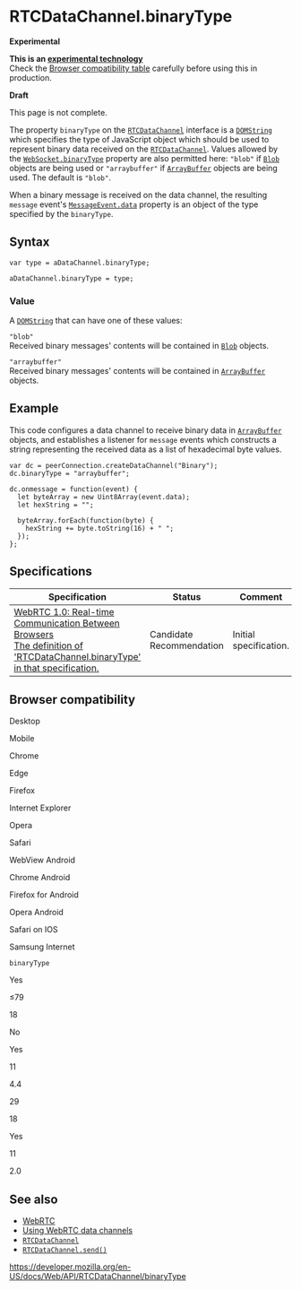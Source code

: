 # RTCDataChannel.binaryType

**Experimental**

**This is an [experimental technology](https://developer.mozilla.org/en-US/docs/MDN/Guidelines/Conventions_definitions#experimental)**  
Check the [Browser compatibility table](#browser_compatibility) carefully before using this in production.

**Draft**

This page is not complete.

The property `binaryType` on the [`RTCDataChannel`](../rtcdatachannel) interface is a [`DOMString`](../domstring) which specifies the type of JavaScript object which should be used to represent binary data received on the [`RTCDataChannel`](../rtcdatachannel). Values allowed by the [`WebSocket.binaryType`](../websocket/binarytype) property are also permitted here: `"blob"` if [`Blob`](../blob) objects are being used or `"arraybuffer"` if [`ArrayBuffer`](https://developer.mozilla.org/en-US/docs/Web/JavaScript/Reference/Global_Objects/ArrayBuffer) objects are being used. The default is `"blob"`.

When a binary message is received on the data channel, the resulting `message` event's [`MessageEvent.data`](../messageevent/data) property is an object of the type specified by the `binaryType`.

## Syntax

    var type = aDataChannel.binaryType;

    aDataChannel.binaryType = type;

### Value

A [`DOMString`](../domstring) that can have one of these values:

`"blob"`  
Received binary messages' contents will be contained in [`Blob`](../blob) objects.

`"arraybuffer"`  
Received binary messages' contents will be contained in [`ArrayBuffer`](https://developer.mozilla.org/en-US/docs/Web/JavaScript/Reference/Global_Objects/ArrayBuffer) objects.

## Example

This code configures a data channel to receive binary data in [`ArrayBuffer`](https://developer.mozilla.org/en-US/docs/Web/JavaScript/Reference/Global_Objects/ArrayBuffer) objects, and establishes a listener for `message` events which constructs a string representing the received data as a list of hexadecimal byte values.

    var dc = peerConnection.createDataChannel("Binary");
    dc.binaryType = "arraybuffer";

    dc.onmessage = function(event) {
      let byteArray = new Uint8Array(event.data);
      let hexString = "";

      byteArray.forEach(function(byte) {
        hexString += byte.toString(16) + " ";
      });
    };

## Specifications

<table><thead><tr class="header"><th>Specification</th><th>Status</th><th>Comment</th></tr></thead><tbody><tr class="odd"><td><a href="https://w3c.github.io/webrtc-pc/#dom-datachannel-binarytype">WebRTC 1.0: Real-time Communication Between Browsers<br />
<span class="small">The definition of 'RTCDataChannel.binaryType' in that specification.</span></a></td><td><span class="spec-cr">Candidate Recommendation</span></td><td>Initial specification.</td></tr></tbody></table>

## Browser compatibility

Desktop

Mobile

Chrome

Edge

Firefox

Internet Explorer

Opera

Safari

WebView Android

Chrome Android

Firefox for Android

Opera Android

Safari on IOS

Samsung Internet

`binaryType`

Yes

≤79

18

No

Yes

11

4.4

29

18

Yes

11

2.0

## See also

- [WebRTC](../webrtc_api)
- [Using WebRTC data channels](../webrtc_api/using_data_channels)
- [`RTCDataChannel`](../rtcdatachannel)
- [`RTCDataChannel.send()`](send)

<a href="https://developer.mozilla.org/en-US/docs/Web/API/RTCDataChannel/binaryType" class="_attribution-link">https://developer.mozilla.org/en-US/docs/Web/API/RTCDataChannel/binaryType</a>
